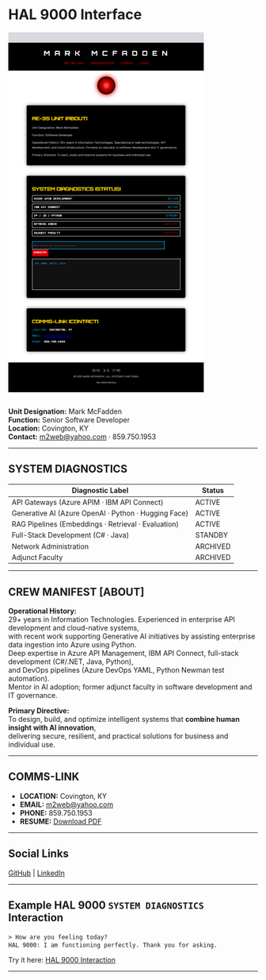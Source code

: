 # HAL 9000 Interface

![HAL 9000 Interface Screenshot](images/hal-9000-screenshot-2025-08-01.png)

**Unit Designation:** Mark McFadden  
**Function:** Senior Software Developer  
**Location:** Covington, KY  
**Contact:** [m2web@yahoo.com](mailto:m2web@yahoo.com) · 859.750.1953

---

## SYSTEM DIAGNOSTICS

| Diagnostic Label                                       | Status    |
|--------------------------------------------------------|-----------|
| API Gateways (Azure APIM · IBM API Connect)            | ACTIVE    |
| Generative AI (Azure OpenAI · Python · Hugging Face)   | ACTIVE    |
| RAG Pipelines (Embeddings · Retrieval · Evaluation)    | ACTIVE    |
| Full-Stack Development (C# · Java)                     | STANDBY   |
| Network Administration                                 | ARCHIVED  |
| Adjunct Faculty                                        | ARCHIVED  |

---

## CREW MANIFEST [ABOUT]

**Operational History:**  
29+ years in Information Technologies. Experienced in enterprise API development and cloud-native systems,  
with recent work supporting Generative AI initiatives by assisting enterprise data ingestion into Azure using Python.  
Deep expertise in Azure API Management, IBM API Connect, full-stack development (C#/.NET, Java, Python),  
and DevOps pipelines (Azure DevOps YAML, Python Newman test automation).  
Mentor in AI adoption; former adjunct faculty in software development and IT governance.

**Primary Directive:**  
To design, build, and optimize intelligent systems that **combine human insight with AI innovation**,  
delivering secure, resilient, and practical solutions for business and individual use.

---

## COMMS-LINK

- **LOCATION:** Covington, KY
- **EMAIL:** [m2web@yahoo.com](mailto:m2web@yahoo.com)
- **PHONE:** 859.750.1953
- **RESUME:** [Download PDF](documents/M2sAI3ResumeWord.pdf)

---

## Social Links

[GitHub](https://github.com/m2web) |
[LinkedIn](https://www.linkedin.com/in/m2web/)

---

## Example HAL 9000 `SYSTEM DIAGNOSTICS` Interaction

```text
> How are you feeling today?
HAL 9000: I am functioning perfectly. Thank you for asking.
```

Try it here: [HAL 9000 Interaction](https://markmcfadden.net/)

---
